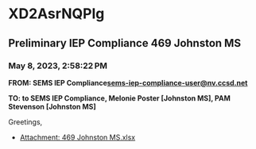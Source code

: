 # XD2AsrNQPlg
## Preliminary IEP Compliance 469 Johnston MS
### May 8, 2023, 2:58:22 PM
**FROM: SEMS IEP Compliance<sems-iep-compliance-user@nv.ccsd.net>**

**TO: to SEMS IEP Compliance, Melonie Poster [Johnston MS], PAM Stevenson [Johnston MS]**


Greetings, 





* [Attachment: 469 Johnston MS.xlsx](XD2AsrNQPlg-attachment-1.xlsx)
